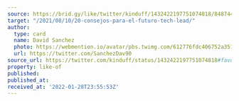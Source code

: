 ```yaml
---
source: https://brid.gy/like/twitter/kinduff/1432422197751074818/848744180
target: "/2021/08/10/20-consejos-para-el-futuro-tech-lead/"
author:
  type: card
  name: David Sanchez
  photo: https://webmention.io/avatar/pbs.twimg.com/612776fdc406752a35173809bd382005b1066ab2f6f37721737f552de8ca8159.jpg
  url: https://twitter.com/SanchezDav90
source_url: https://twitter.com/kinduff/status/1432422197751074818#favorited-by-848744180
property: like-of
published: 
published_at: 
received_at: '2022-01-28T23:55:53Z'
---
```


